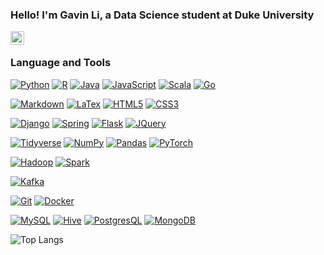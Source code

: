 ### Hello! I'm Gavin Li, a Data Science student at Duke University

<a href="https://www.linkedin.com/in/gavinligz">
<img align="left" alt="Linkedin" width="22px" src="https://cdn.jsdelivr.net/npm/simple-icons@v3/icons/linkedin.svg" />
</a>
<br />

### Language and Tools

<!--
[![Python](https://img.shields.io/badge/-Python-%23ffd343?style=flat&logo=python)](https://www.google.com)
[![Python](https://img.shields.io/badge/-Python-%233776AB?style=flat&logo=python&logoColor=%23ffd343)](https://www.google.com)
[![Python](https://img.shields.io/badge/-Python-%233776AB?style=flat&logo=python&labelColor=%23ffd343)](https://www.google.com)
[![Java](https://img.shields.io/badge/-Java-%23f89820?style=flat&logo=jolin)](https://www.google.com)
-->
[![Python](https://img.shields.io/badge/-Python-%233776AB?style=for-the-badge&logo=python&logoColor=%23ffffff)](https://www.google.com)
[![R](https://img.shields.io/badge/-R-%23276DC2?style=for-the-badge&logo=R)](https://www.google.com)
[![Java](https://img.shields.io/badge/-Java-%23f89820?style=for-the-badge&logo=mocha&logoColor=%23ffffff)](https://www.google.com)
[![JavaScript](https://img.shields.io/badge/-JavaScript-%23000000?style=for-the-badge&logo=javascript)](https://www.javascript.com/)
[![Scala](https://img.shields.io/badge/-Scala-%23DE3423?style=for-the-badge&logo=scala)](https://www.google.com)
[![Go](https://img.shields.io/badge/-Go-%2329BEB0?style=for-the-badge&logo=go&logoColor=%23ffffff)](https://www.google.com)
<!--
[![Nodejs](https://img.shields.io/badge/-Node.js-%23000000?style=for-the-badge&logo=nodedotjs)](https://www.google.com)
-->

[![Markdown](https://img.shields.io/badge/-Markdown-%2321a2e3?style=for-the-badge&logo=markdown&logoColor=%23ffffff)](https://www.markdownguide.org/)
[![LaTex](https://img.shields.io/badge/-LaTex-%23008080?style=for-the-badge&logo=latex&logoColor=%23ffffff)](https://www.latex-project.org/)
[![HTML5](https://img.shields.io/badge/-HTML5-E34F26?style=for-the-badge&logo=html5&logoColor=%23ffffff)](https://www.google.com)
[![CSS3](https://img.shields.io/badge/-CSS3-1572B6?style=for-the-badge&logo=css3)](https://www.google.com)

[![Django](https://img.shields.io/badge/-Django-%230c4b33?style=for-the-badge&logo=django)](https://www.google.com)
[![Spring](https://img.shields.io/badge/-Spring-%236DB33F?style=for-the-badge&logo=spring&logoColor=%23ffffff)](https://spring.io)
[![Flask](https://img.shields.io/badge/-Flask-%235ca8c1?style=for-the-badge&logo=flask)](https://www.google.com)
[![JQuery](https://img.shields.io/badge/-JQuery-%230769AD?style=for-the-badge&logo=jquery&logoColor=%23ffffff)](https://www.google.com)
<!--
[![SpringBoot](https://img.shields.io/badge/-Spring%20Boot-%236DB33F?style=for-the-badge&logo=springboot&logoColor=%23ffffff)](https://www.google.com)
[![React](https://img.shields.io/badge/-React-black?style=for-the-badge&logo=react)](https://www.google.com)
[![Express](https://img.shields.io/badge/-Express-%23000000?style=for-the-badge&logo=express)](https://www.google.com)
-->

[![Tidyverse](https://img.shields.io/badge/-Tidyverse-%231A162D?style=for-the-badge&logo=tidyverse&logoColor=%23ffffff)](https://www.google.com)
[![NumPy](https://img.shields.io/badge/-NumPy-%23013243?style=for-the-badge&logo=numpy)](https://www.google.com)
[![Pandas](https://img.shields.io/badge/-Pandas-%23150458?style=for-the-badge&logo=pandas&logoColor=%23ffffff)](https://www.google.com)
[![PyTorch](https://img.shields.io/badge/-PyTorch-%23000000?style=for-the-badge&logo=pytorch)](https://pytorch.org/)

[![Hadoop](https://img.shields.io/badge/-Hadoop-%237ac0da?style=for-the-badge&logo=apachehadoop&logoColor=%23f5f701)](https://www.google.com)
[![Spark](https://img.shields.io/badge/-Spark-%233a383c?style=for-the-badge&logo=apachespark)](https://www.google.com)

[![Kafka](https://img.shields.io/badge/-Kafka-%2331759e?style=for-the-badge&logo=apachekafka)](https://www.google.com)

[![Git](https://img.shields.io/badge/-Git-black?style=for-the-badge&logo=git)](https://www.google.com)
[![Docker](https://img.shields.io/badge/-Docker-%232496ED?style=for-the-badge&logo=docker&logoColor=%23ffffff)](https://www.google.com)

[![MySQL](https://img.shields.io/badge/-MySQL-%234479A1?style=for-the-badge&logo=mysql&logoColor=%23ffffff)](https://www.google.com)
[![Hive](https://img.shields.io/badge/-Hive-%23CAB108?style=for-the-badge&logo=apachehive&logoColor=%23000000)](https://www.google.com)
[![PostgresQL](https://img.shields.io/badge/-PostgresQL-%234169E1?style=for-the-badge&logo=postgresql&logoColor=%23ffffff)](https://www.google.com)
[![MongoDB](https://img.shields.io/badge/-MongoDB-FCA121?style=for-the-badge&logo=mongodb)](https://www.google.com)


![Top Langs](https://github-readme-stats-git-masterrstaa-rickstaa.vercel.app/api/top-langs/?username=gli81&theme=dracula&exclude_repo=machine-learning,gl_mod)


<!--
**gli81/gli81** is a ✨ _special_ ✨ repository because its `README.md` (this file) appears on your GitHub profile.

Here are some ideas to get you started:

- 🔭 I’m currently working on ...
- 🌱 I’m currently learning ...
- 👯 I’m looking to collaborate on ...
- 🤔 I’m looking for help with ...
- 💬 Ask me about ...
- 📫 How to reach me: ...
- 😄 Pronouns: ...
- ⚡ Fun fact: ...
-->
